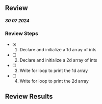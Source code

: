 ## Review

##### 30 07 2024

### Review Steps

- [x] 1. Declare and initialize a 1d array of ints
- [ ] 2. Declare and initialize a 2d array of ints
- [ ] 3. Write for loop to print the 1d array
- [ ] 4. Write for loop to print the 2d array

## Review Results
```bash
```
